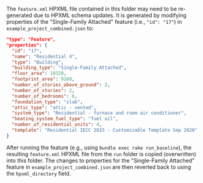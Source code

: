 The `feature.xml` HPXML file contained in this folder may need to be re-generated due to HPXML schema updates.
It is generated by modifying properties of the "Single-Family Attached" feature (i.e., `"id": "17"`) in `example_project_combined.json` to:

  ```json
  "type": "Feature",
  "properties": {
    "id": "17",
    "name": "Residential 4",
    "type": "Building",
    "building_type": "Single-Family Attached",
    "floor_area": 18320,
    "footprint_area": 9160,
    "number_of_stories_above_ground": 2,
    "number_of_stories": 2,
    "number_of_bedrooms": 6,
    "foundation_type": "slab",
    "attic_type": "attic - vented",
    "system_type": "Residential - furnace and room air conditioner",
    "heating_system_fuel_type": "fuel oil",
    "number_of_residential_units": 4,
    "template": "Residential IECC 2015 - Customizable Template Sep 2020"
  }
  ```

After running the feature (e.g., using `bundle exec rake run_baseline`), the resulting `feature.xml` HPXML file from the `run` folder is copied (overwritten) into this folder.
The changes to properties for the "Single-Family Attached" feature in `example_project_combined.json` are then reverted back to using the `hpxml_directory` field.
